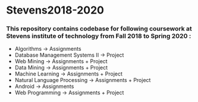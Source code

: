 # Stevens2018-2020
### This repository contains codebase for following coursework at Stevens institute of technology from Fall 2018 to Spring 2020 :

* Algorithms -> Assignments
* Database Management Systems II -> Project
* Web Mining -> Assignments + Project
* Data Mining -> Assignments + Project
* Machine Learning -> Assignments + Project
* Natural Language Processing -> Assignments + Project
* Android -> Assignments
* Web Programming -> Assignments + Project
